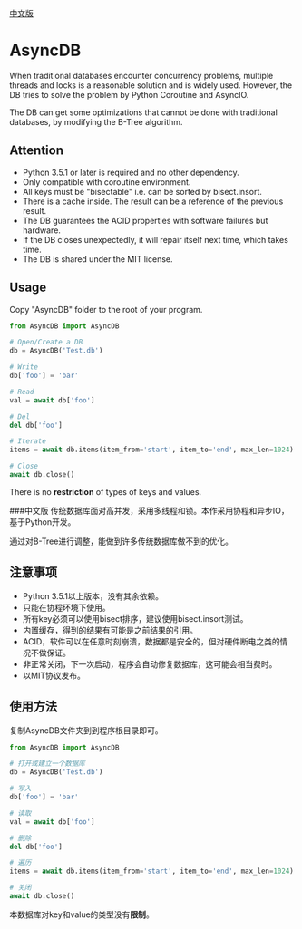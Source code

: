 [中文版](#CHN)

# AsyncDB
When traditional databases encounter concurrency problems, multiple threads and locks is a reasonable solution and is
widely used. However, the DB tries to solve the problem by Python Coroutine and AsyncIO.

The DB can get some optimizations that cannot be done with traditional databases, by modifying the B-Tree algorithm.

## Attention
* Python 3.5.1 or later is required and no other dependency.
* Only compatible with coroutine environment.
* All keys must be "bisectable" i.e. can be sorted by bisect.insort.
* There is a cache inside. The result can be a reference of the previous result.
* The DB guarantees the ACID properties with software failures but hardware.
* If the DB closes unexpectedly, it will repair itself next time, which takes time.
* The DB is shared under the MIT license.

## Usage
Copy "AsyncDB" folder to the root of your program.

```Python
from AsyncDB import AsyncDB

# Open/Create a DB
db = AsyncDB('Test.db')

# Write
db['foo'] = 'bar'

# Read
val = await db['foo']

# Del
del db['foo']

# Iterate
items = await db.items(item_from='start', item_to='end', max_len=1024)

# Close
await db.close()
```

There is no **restriction** of types of keys and values.

###<a name="CHN"></a>中文版
传统数据库面对高并发，采用多线程和锁。本作采用协程和异步IO，基于Python开发。

通过对B-Tree进行调整，能做到许多传统数据库做不到的优化。

## 注意事项
* Python 3.5.1以上版本，没有其余依赖。
* 只能在协程环境下使用。
* 所有key必须可以使用bisect排序，建议使用bisect.insort测试。
* 内置缓存，得到的结果有可能是之前结果的引用。
* ACID，软件可以在任意时刻崩溃，数据都是安全的，但对硬件断电之类的情况不做保证。
* 非正常关闭，下一次启动，程序会自动修复数据库，这可能会相当费时。
* 以MIT协议发布。

## 使用方法
复制AsyncDB文件夹到到程序根目录即可。

```Python
from AsyncDB import AsyncDB

# 打开或建立一个数据库
db = AsyncDB('Test.db')

# 写入
db['foo'] = 'bar'

# 读取
val = await db['foo']

# 删除
del db['foo']

# 遍历
items = await db.items(item_from='start', item_to='end', max_len=1024)

# 关闭
await db.close()
```

本数据库对key和value的类型没有**限制**。